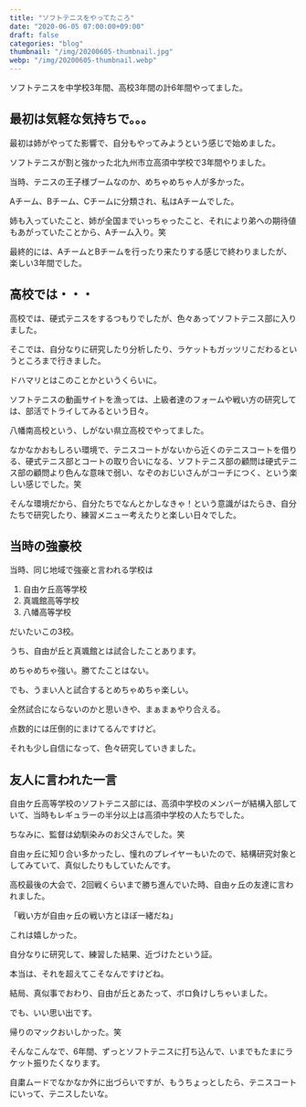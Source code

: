 ```yaml
---
title: "ソフトテニスをやってたころ"
date: "2020-06-05 07:00:00+09:00"
draft: false
categories: "blog"
thumbnail: "/img/20200605-thumbnail.jpg"
webp: "/img/20200605-thumbnail.webp"
---
```


ソフトテニスを中学校3年間、高校3年間の計6年間やってました。

## 最初は気軽な気持ちで。。。

最初は姉がやってた影響で、自分もやってみようという感じで始めました。

ソフトテニスが割と強かった北九州市立高須中学校で3年間やりました。

当時、テニスの王子様ブームなのか、めちゃめちゃ人が多かった。

Aチーム、Bチーム、Cチームに分類され、私はAチームでした。

姉も入っていたこと、姉が全国までいっちゃったこと、それにより弟への期待値もあがっていたことから、Aチーム入り。笑

最終的には、AチームとBチームを行ったり来たりする感じで終わりましたが、楽しい3年間でした。

## 高校では・・・

高校では、硬式テニスをするつもりでしたが、色々あってソフトテニス部に入りました。

そこでは、自分なりに研究したり分析したり、ラケットもガッツリこだわるというところまで行きました。

ドハマリとはこのことかというくらいに。

ソフトテニスの動画サイトを漁っては、上級者達のフォームや戦い方の研究しては、部活でトライしてみるという日々。

八幡南高校という、しがない県立高校でやってました。

なかなかおもしろい環境で、テニスコートがないから近くのテニスコートを借りる、硬式テニス部とコートの取り合いになる、ソフトテニス部の顧問は硬式テニス部の顧問より色んな意味で弱い、なぞのおじいさんがコーチにつく、という楽しい感じでした。笑

そんな環境だから、自分たちでなんとかしなきゃ！という意識がはたらき、自分たちで研究したり、練習メニュー考えたりと楽しい日々でした。

## 当時の強豪校

当時、同じ地域で強豪と言われる学校は

1. 自由ケ丘高等学校
1. 真颯館高等学校
1. 八幡高等学校

だいたいこの3校。

うち、自由が丘と真颯館とは試合したことあります。

めちゃめちゃ強い。勝てたことはない。

でも、うまい人と試合するとめちゃめちゃ楽しい。

全然試合にならないのかと思いきや、まぁまぁやり合える。

点数的には圧倒的にまけてるんですけど。

それも少し自信になって、色々研究していきました。

## 友人に言われた一言

自由ケ丘高等学校のソフトテニス部には、高須中学校のメンバーが結構入部していて、当時もレギュラーの半分以上は高須中学校の人たちでした。

ちなみに、監督は幼馴染みのお父さんでした。笑

自由ヶ丘に知り合い多かったし、憧れのプレイヤーもいたので、結構研究対象としてみていて、真似したりもしていたんです。

高校最後の大会で、2回戦くらいまで勝ち進んでいた時、自由ヶ丘の友達に言われました。

「戦い方が自由ヶ丘の戦い方とほぼ一緒だね」

これは嬉しかった。

自分なりに研究して、練習した結果、近づけたという証。

本当は、それを超えてこそなんですけどね。

結局、真似事でおわり、自由が丘とあたって、ボロ負けしちゃいました。

でも、いい思い出です。

帰りのマックおいしかった。笑

そんなこんなで、6年間、ずっとソフトテニスに打ち込んで、いまでもたまにラケット振りたくなります。

自粛ムードでなかなか外に出づらいですが、もうちょっとしたら、テニスコートにいって、テニスしたいな。